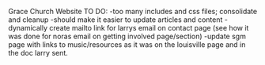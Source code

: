 Grace Church Website
TO DO: 
-too many includes and css files; consolidate and cleanup
-should make it easier to update articles and content
-dynamically create mailto link for larrys email on contact page (see how it was done for noras email on getting involved page/section)
-update sgm page with links to music/resources as it was on the louisville page and in the doc larry sent.
